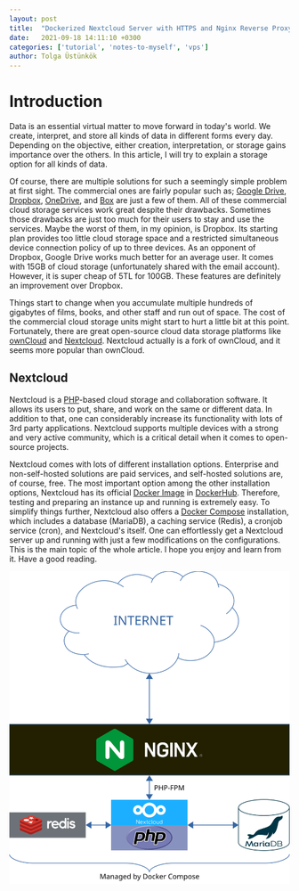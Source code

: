```yaml
---
layout: post
title:  "Dockerized Nextcloud Server with HTTPS and Nginx Reverse Proxy"
date:   2021-09-18 14:11:10 +0300
categories: ['tutorial', 'notes-to-myself', 'vps']
author: Tolga Üstünkök
---
```


# Introduction
Data is an essential virtual matter to move forward in today's world. We create,
interpret, and store all kinds of data in different forms every day. Depending
on the objective, either creation, interpretation, or storage gains importance
over the others. In this article, I will try to explain a storage option for all
kinds of data.

Of course, there are multiple solutions for such a seemingly simple problem at
first sight. The commercial ones are fairly popular such as; [Google
Drive](https://www.google.com/drive/), [Dropbox](https://dropbox.com),
[OneDrive](https://www.microsoft.com/en-ww/microsoft-365/onedrive/online-cloud-storage),
and [Box](https://www.box.com/home) are just a few of them. All of these
commercial cloud storage services work great despite their drawbacks. Sometimes
those drawbacks are just too much for their users to stay and use the services.
Maybe the worst of them, in my opinion, is Dropbox. Its starting plan provides
too little cloud storage space and a restricted simultaneous device connection
policy of up to three devices. As an opponent of Dropbox, Google Drive works
much better for an average user. It comes with 15GB of cloud storage
(unfortunately shared with the email account). However, it is super cheap of 5TL
for 100GB. These features are definitely an improvement over Dropbox.

Things start to change when you accumulate multiple hundreds of gigabytes of
films, books, and other staff and run out of space. The cost of the commercial
cloud storage units might start to hurt a little bit at this point. Fortunately,
there are great open-source cloud data storage platforms like
[ownCloud](https://owncloud.com/) and [Nextcloud](https://nextcloud.com/).
Nextcloud actually is a fork of ownCloud, and it seems more popular than
ownCloud.

## Nextcloud
Nextcloud is a [PHP](https://www.php.net/)-based cloud storage and collaboration
software. It allows its users to put, share, and work on the same or different
data. In addition to that, one can considerably increase its functionality with
lots of 3rd party applications. Nextcloud supports multiple devices with a
strong and very active community, which is a critical detail when it comes to
open-source projects.

Nextcloud comes with lots of different installation options. Enterprise and
non-self-hosted solutions are paid services, and self-hosted solutions are, of
course, free. The most important option among the other installation options,
Nextcloud has its official [Docker Image](https://hub.docker.com/_/nextcloud) in
[DockerHub](https://hub.docker.com/). Therefore, testing and preparing an
instance up and running is extremely easy. To simplify things further, Nextcloud
also offers a [Docker Compose](https://github.com/nextcloud/docker)
installation, which includes a database (MariaDB), a caching service (Redis), a
cronjob service (cron), and Nextcloud's itself. One can effortlessly get a
Nextcloud server up and running with just a few modifications on the
configurations. This is the main topic of the whole article. I hope you enjoy
and learn from it. Have a good reading.

![Overall Architecture](/assets/images/overall-architecture.svg)
